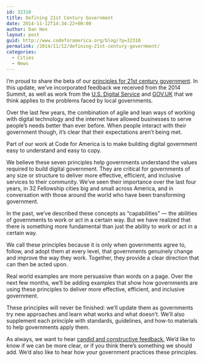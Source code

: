```yaml
---
id: 32310
title: Defining 21st Century Government
date: 2014-11-12T14:34:22+00:00
author: Dan Hon
layout: post
guid: http://www.codeforamerica.org/blog/?p=32310
permalink: /2014/11/12/defining-21st-century-government/
categories:
  - Cities
  - News
---
```

I’m proud to share the beta of our [principles for 21st century government](http://www.codeforamerica.org/governments/principles/). In this update, we’ve incorporated feedback we received from the 2014 Summit, as well as work from the [U.S. Digital Service](https://playbook.cio.gov) and [GOV.UK](https://www.gov.uk/service-manual) that we think applies to the problems faced by local governments.

Over the last few years, the combination of agile and lean ways of working with digital technology and the internet have allowed businesses to serve people&#8217;s needs better than ever before. When people interact with their government though, it’s clear that their expectations aren’t being met.

Part of our work at Code for America is to make building digital government easy to understand and easy to copy.

We believe these seven principles help governments understand the values required to build digital government. They are critical for governments of any size or structure to deliver more effective, efficient, and inclusive services to their community. We’ve seen their importance over the last four years, in 32 Fellowship cities big and small across America, and in conversation with those around the world who have been transforming government.

In the past, we’ve described these concepts as “capabilities” &#8212; the abilities of governments to work or act in a certain way. But we have realized that there is something more fundamental than just the ability to work or act in a certain way.

We call these principles because it is only when governments agree to, follow, and adopt them at every level, that governments genuinely change and improve the way they work. Together, they provide a clear direction that can then be acted upon.

Real world examples are more persuasive than words on a page. Over the next few months, we’ll be adding examples that show how governments are using these principles to deliver more effective, efficient, and inclusive government.

These principles will never be finished: we’ll update them as governments try new approaches and learn what works and what doesn’t. We’ll also supplement each principle with standards, guidelines, and how-to materials to help governments apply them.

As always, we want to hear [candid and constructive feedback.](http://www.codeforamerica.org/governments/principles/feedback.html) We’d like to know if we can be more clear, or if you think there’s something we should add. We’d also like to hear how your government practices these principles.